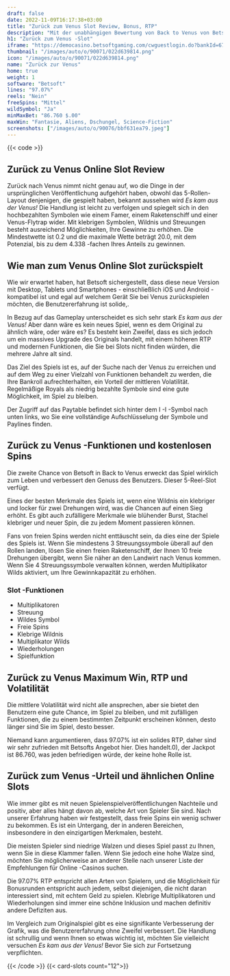```yaml
---
draft: false
date: 2022-11-09T16:17:38+03:00
title: "Zurück zum Venus Slot Review, Bonus, RTP"
description: "Mit der unabhängigen Bewertung von Back to Venus von Betsoft können Sie hier kostenlos oder echtes Geld spielen und hier einen Bonus erhalten!"
h1: "Zurück zum Venus -Slot"
iframe: "https://democasino.betsoftgaming.com/cwguestlogin.do?bankId=675&CDN=AUTO&gameId=817"
thumbnail: "/images/auto/o/90071/022d639814.png"
icon: "/images/auto/o/90071/022d639814.png"
name: "Zurück zur Venus"
home: true
weight: 1
software: "Betsoft"
lines: "97.07%"
reels: "Nein"
freeSpins: "Mittel"
wildSymbol: "Ja"
minMaxBet: "86.760 $.00"
maxWin: "Fantasie, Aliens, Dschungel, Science-Fiction"
screenshots: ["/images/auto/o/90076/bbf631ea79.jpeg"]
---
```


{{< code >}}<h2>Zurück zu Venus Online Slot Review</h2><p>Zurück nach Venus nimmt nicht genau auf, wo die Dinge in der ursprünglichen Veröffentlichung aufgehört haben, obwohl das 5-Rollen-Layout denjenigen, die gespielt haben, bekannt aussehen wird <em>Es kam aus der Venus!</em> Die Handlung ist leicht zu verfolgen und spiegelt sich in den hochbezahlten Symbolen wie einem Famer, einem Raketenschiff und einer Venus-Flytrap wider. Mit klebrigen Symbolen, Wildnis und Streuungen besteht ausreichend Möglichkeiten, Ihre Gewinne zu erhöhen. Die Mindestwette ist 0.2 und die maximale Wette beträgt 20.0, mit dem Potenzial, bis zu dem 4.338 -fachen Ihres Anteils zu gewinnen.</p><h2>Wie man zum Venus Online Slot zurückspielt</h2><p>Wie wir erwartet haben, hat Betsoft sichergestellt, dass diese neue Version mit Desktop, Tablets und Smartphones - einschließlich iOS und Android - kompatibel ist und egal auf welchem Gerät Sie bei Venus zurückspielen möchten, die Benutzererfahrung ist solide,.</p><p>In Bezug auf das Gameplay unterscheidet es sich sehr stark <em>Es kam aus der Venus!</em> Aber dann wäre es kein neues Spiel, wenn es dem Original zu ähnlich wäre, oder wäre es? Es besteht kein Zweifel, dass es sich jedoch um ein massives Upgrade des Originals handelt, mit einem höheren RTP und modernen Funktionen, die Sie bei Slots nicht finden würden, die mehrere Jahre alt sind.</p><p>Das Ziel des Spiels ist es, auf der Suche nach der Venus zu erreichen und auf dem Weg zu einer Vielzahl von Funktionen behandelt zu werden, die Ihre Bankroll aufrechterhalten, ein Vorteil der mittleren Volatilität. Regelmäßige Royals als niedrig bezahlte Symbole sind eine gute Möglichkeit, im Spiel zu bleiben.</p><p>Der Zugriff auf das Paytable befindet sich hinter dem I -I -Symbol nach unten links, wo Sie eine vollständige Aufschlüsselung der Symbole und Paylines finden.</p><h2>Zurück zu Venus -Funktionen und kostenlosen Spins</h2><p>Die zweite Chance von Betsoft in Back to Venus erweckt das Spiel wirklich zum Leben und verbessert den Genuss des Benutzers. Dieser 5-Reel-Slot verfügt.</p><p>Eines der besten Merkmale des Spiels ist, wenn eine Wildnis ein klebriger und locker für zwei Drehungen wird, was die Chancen auf einen Sieg erhöht. Es gibt auch zufälligere Merkmale wie blühender Burst, Stachel klebriger und neuer Spin, die zu jedem Moment passieren können.</p><p>Fans von freien Spins werden nicht enttäuscht sein, da dies eine der Spiele des Spiels ist. Wenn Sie mindestens 3 Streuungssymbole überall auf den Rollen landen, lösen Sie einen freien Raketenschiff, der Ihnen 10 freie Drehungen übergibt, wenn Sie näher an den Landwirt nach Venus kommen. Wenn Sie 4 Streuungssymbole verwalten können, werden Multiplikator Wilds aktiviert, um Ihre Gewinnkapazität zu erhöhen.</p><h3>
Slot -Funktionen</h3><ul>
<li></span>
Multiplikatoren</li>
<li></span>
Streuung</li>
<li></span>
Wildes Symbol</li>
<li></span>
Freie Spins</li>
<li></span>
Klebrige Wildnis</li>
<li></span>
Multiplikator Wilds</li>
<li></span>
Wiederholungen</li>
<li></span>
Spielfunktion</li></ul><h2>Zurück zu Venus Maximum Win, RTP und Volatilität</h2><p>Die mittlere Volatilität wird nicht alle ansprechen, aber sie bietet den Benutzern eine gute Chance, im Spiel zu bleiben, und mit zufälligen Funktionen, die zu einem bestimmten Zeitpunkt erscheinen können, desto länger sind Sie im Spiel, desto besser.</p><p>Niemand kann argumentieren, dass 97.07% ist ein solides RTP, daher sind wir sehr zufrieden mit Betsofts Angebot hier. Dies handelt.0), der Jackpot ist 86.760, was jeden befriedigen würde, der keine hohe Rolle ist.</p><h2>Zurück zum Venus -Urteil und ähnlichen Online Slots</h2><p>Wie immer gibt es mit neuen Spielenspielveröffentlichungen Nachteile und positiv, aber alles hängt davon ab, welche Art von Spieler Sie sind. Nach unserer Erfahrung haben wir festgestellt, dass freie Spins ein wenig schwer zu bekommen. Es ist ein Untergang, der in anderen Bereichen, insbesondere in den einzigartigen Merkmalen, besteht.</p><p>Die meisten Spieler sind niedrige Walzen und dieses Spiel passt zu Ihnen, wenn Sie in diese Klammer fallen. Wenn Sie jedoch eine hohe Walze sind, möchten Sie möglicherweise an anderer Stelle nach unserer Liste der Empfehlungen für Online -Casinos suchen.</p><p>Die 97.07% RTP entspricht allen Arten von Spielern, und die Möglichkeit für Bonusrunden entspricht auch jedem, selbst diejenigen, die nicht daran interessiert sind, mit echtem Geld zu spielen. Klebrige Multiplikatoren und Wiederholungen sind immer eine schöne Inklusion und machen definitiv andere Defiziten aus.</p><p>Im Vergleich zum Originalspiel gibt es eine signifikante Verbesserung der Grafik, was die Benutzererfahrung ohne Zweifel verbessert. Die Handlung ist schrullig und wenn Ihnen so etwas wichtig ist, möchten Sie vielleicht versuchen <em>Es kam aus der Venus!</em> Bevor Sie sich zur Fortsetzung verpflichten.</p>{{< /code >}}
{{< card-slots count="12">}}